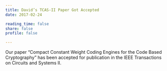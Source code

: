 ```yaml
---
title: David’s TCAS-II Paper Got Accepted
date: 2017-02-24

reading_time: false
share: false
profile: false

---
```

Our paper  “Compact Constant Weight Coding Engines for the Code Based Cryptography”  has been accepted for publication in the IEEE Transactions on Circuits and Systems II. 
<!--more-->


